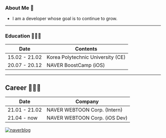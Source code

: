 ### About Me 👋

- I am a developer whose goal is to continue to grow.

---- 

### Education 👨🏻‍🎓
| Date        | Contents |
| --------    | -------- |
| 15.02 - 21.02 | Korea Polytechnic University (CE) |
| 20.07 - 20.12 | NAVER BoostCamp (iOS) | 

----

## Career 🧑🏻‍💻
| Date        | Company |
| --------    | -------- |
| 21.01 - 21.02 | NAVER WEBTOON Corp. (Intern)  |
| 21.04 - now | NAVER WEBTOON Corp. (iOS Dev) |

[![naverblog](https://img.shields.io/badge/Naver_Blog-badge?style=flat&logo=Blogger&logoColor=white)](http://blog.naver.com/tksrl0379)

<!--
**tksrl0379/tksrl0379** is a ✨ _special_ ✨ repository because its `README.md` (this file) appears on your GitHub profile.

Here are some ideas to get you started:

- 🔭 I’m currently working on ...
- 🌱 I’m currently learning ...
- 👯 I’m looking to collaborate on ...
- 🤔 I’m looking for help with ...
- 💬 Ask me about ...
- 📫 How to reach me: ...
- 😄 Pronouns: ...
- ⚡ Fun fact: ...
-->
